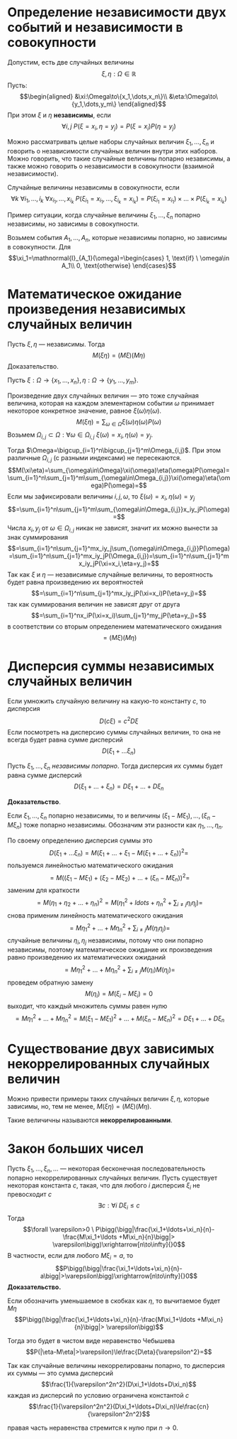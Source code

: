 # Определение независимости двух событий и независимости в совокупности

Допустим, есть две случайных величины
$$\xi,\eta:\Omega\in\mathbb{R}$$
Пусть:
$$\begin{aligned}
&\xi:\Omega\to\{x_1,\dots,x_n\}\\
&\eta:\Omega\to\{y_1,\dots,y_m\}
\end{aligned}$$
При этом $\xi$ и $\eta$ **независимы**, если 
$$\forall i,j \ P(\xi=x_i,\eta=y_j)=P(\xi=x_i)P(\eta=y_j)$$

Можно рассматривать целые наборы случайных величин $\xi_1,\dots,\xi_n$ и говорить о независимости случайных величин внутри этих наборов. Можно говорить, что такие случайные величины попарно независимы, а также можно говорить о независимости в совокупности (взаимной независимости).

Случайные величины независимы в совокупности, если
$$\forall k \ \forall i_1,\dots,i_k \ \forall x_{i_1},\dots,x_{i_k}\ P(\xi_{i_1}=x_{i_1},\dots,\xi_{i_k}=x_{i_k})=P(\xi_{i_1}=x_{i_1})\times\ldots\times P(\xi_{i_k}=x_{i_k})$$

Пример ситуации, когда случайные величины $\xi_1,\dots,\xi_n$ попарно независимы, но зависимы в совокупности.

Возьмем события $A_1,\dots,A_n$, которые независимы попарно, но зависимы в совокупности. Для 
$$\xi_1=\mathnormal{I}_{A_1}(\omega)=\begin{cases}
1, \text{if} \ \omega\in A_1\\
0, \text{otherwise}
\end{cases}$$

# Математическое ожидание произведения независимых случайных величин

Пусть $\xi,\eta$ — независимы. Тогда
$$M(\xi\eta)=(M\xi)(M\eta)$$
Доказательство.

Пусть $\xi: \Omega \to \{x_1,\dots,x_n\}, \eta: \Omega \to \{y_1, \dots, y_m\}$.

Произведение двух случайных величин — это тоже случайная величина, которая на каждом элементарном событии $\omega$ принимает некоторое конкретное значение, равное $\xi(\omega)\eta(\omega)$.
$$M(\xi\eta)=\sum_{\omega\in\Omega}\xi(\omega)\eta(\omega)P(\omega)$$
Возьмем $\Omega_{i,j}\subset\Omega:\forall \omega\in\Omega_{i,j} \ \xi(\omega)=x_i,\eta(\omega)=y_j$.

Тогда $\Omega=\bigcup_{i=1}^n\bigcup_{j=1}^m\Omega_{i,j}$. При этом различные $\Omega_{i,j}$ (с разными индексами) не пересекаются.
$$M(\xi\eta)=\sum_{\omega\in\Omega}\xi(\omega)\eta(\omega)P(\omega)=\sum_{i=1}^n\sum_{j=1}^m\sum_{\omega\in\Omega_{i,j}}\xi(\omega)\eta(\omega)P(\omega)=$$
Если мы зафиксировали величины $i,j,\omega$, то $\xi(\omega)=x_i, \eta(\omega)=y_j$
$$=\sum_{i=1}^n\sum_{j=1}^m\sum_{\omega\in\Omega_{i,j}}x_iy_jP(\omega)=$$
Числа $x_i, y_j$ от $\omega\in\Omega_{i,j}$ никак не зависят, значит их можно вынести за знак суммирования
$$=\sum_{i=1}^n\sum_{j=1}^mx_iy_j\sum_{\omega\in\Omega_{i,j}}P(\omega)=\sum_{i=1}^n\sum_{j=1}^mx_iy_jP(\Omega_{i,j})=\sum_{i=1}^n\sum_{j=1}^mx_iy_jP(\xi=x_i,\eta=y_j)=$$
Так как $\xi$ и $\eta$ — независимые случайные величины, то вероятность будет равна произведению их вероятностей
$$=\sum_{i=1}^n\sum_{j=1}^mx_iy_jP(\xi=x_i)P(\eta=y_j)=$$
так как суммирования величин не зависят друг от друга
$$=\sum_{i=1}^nx_iP(\xi=x_i)\sum_{j=1}^my_jP(\eta=y_j)=$$
в соответствии со вторым определением математического ожидания
$$=(M\xi)(M\eta)$$

# Дисперсия суммы независимых случайных величин

Если умножить случайную величину на какую-то константу $c$, то дисперсия
$$D(c\xi)=c^2D\xi$$
Если посмотреть на дисперсию суммы случайных величин, то она не всегда будет равна сумме дисперсий
$$D(\xi_1+\ldots\xi_n)$$

Пусть $\xi_1,\ldots,\xi_n$ *независимы попарно*. Тогда дисперсия их суммы будет равна сумме дисперсий
$$D(\xi_1+\ldots+\xi_n)=D\xi_1 + \ldots+D\xi_n$$

**Доказательство**.

Если $\xi_1,\dots,\xi_n$ попарно независимы, то и величины $(\xi_1-M\xi_1),\dots,(\xi_n-M\xi_n)$ тоже попарно независимы. Обозначим эти разности как $\eta_1,\dots,\eta_n$.

По своему определению дисперсия суммы это
$$D(\xi_1+\ldots\xi_n)=M\big(\xi_1+\ldots+\xi_1-M(\xi_1+\ldots+\xi_n)\big)^2=$$
пользуемся линейностью математического ожидания
$$=M\big((\xi_1-M\xi_1)+(\xi_2-M\xi_2)+\ldots+(\xi_n-M\xi_n)\big)^2=$$
заменим для краткости
$$=M(\eta_1+\eta_2+\ldots+\eta_n)^2=M(\eta_1^2+ldots+\eta_n^2+\sum_{i\ne j}\eta_i\eta_j)=$$
снова применим линейность математического ожидания
$$=M\eta_1^2+\ldots+M\eta_n^2+\sum_{i\ne j}M(\eta_i\eta_j)=$$
случайные величины $\eta_i, \eta_j$ независимы, потому что они попарно независимы, поэтому математическое ожидание их произведения равно произведению их математических ожиданий
$$=M\eta_1^2+\ldots+M\eta_n^2+\sum_{i\ne j}M(\eta_i)M(\eta_j)=$$
проведем обратную замену
$$M(\eta_i)=M(\xi_i-M\xi_i)=0$$
выходит, что каждый множитель суммы равен нулю
$$=M\eta_1^2+\ldots+M\eta_n^2=M(\xi_1-M\xi_1)^2+\ldots+M(\xi_n-M\xi_n)^2=D\xi_1+\ldots+D\xi_n$$

# Существование двух зависимых некоррелированных случайных величин

Можно привести примеры таких случайных величин $\xi, \eta$, которые зависимы, но, тем не менее, $M(\xi\eta)=(M\xi)(M\eta)$.

Такие величичны называются **некоррелированными**.

# Закон больших чисел

Пусть $\xi_1,\dots,\xi_n,\dots$ — некоторая бесконечная последовательность попарно некоррелированных случайных величин. Пусть существует некоторая константа $c$, такая, что для любого $i$ дисперсия $\xi_i$ не превосходит $c$
$$\exists c:\forall i \ D\xi_i\le c$$
Тогда
$$\forall \varepsilon>0  \ P\bigg(\bigg|\frac{\xi_1+\ldots+\xi_n}{n}-\frac{M\xi_1+\ldots +M\xi_n}{n}\bigg|> \varepsilon\bigg)\xrightarrow[n\to\infty]{}0$$
В частности, если для любого $M\xi_i=a$, то
$$P\bigg(\bigg|\frac{\xi_1+\ldots+\xi_n}{n}-a\bigg|>\varepsilon\bigg)\xrightarrow[n\to\infty]{}0$$
**Доказательство.**

Если обозначить уменьшаемое в скобках как $\eta$, то вычитаемое будет $M\eta$ 
$$P\bigg(\bigg|\frac{\xi_1+\ldots+\xi_n}{n}-\frac{M\xi_1+\ldots +M\xi_n}{n}\bigg|> \varepsilon\bigg)$$

Тогда это будет в чистом виде неравенство Чебышева
$$P(|\eta-M\eta|>\varepsilon)\le\frac{D\eta}{\varepsilon^2}=$$

Так как случайные величины некоррелированы попарно, то дисперсия их суммы — это сумма дисперсий
$$\frac{1}{\varepsilon^2n^2}(D\xi_1+\ldots+D\xi_n)$$
каждая из дисперсий по условию ограничена константой $c$
$$\frac{1}{\varepsilon^2n^2}(D\xi_1+\ldots+D\xi_n)\le\frac{cn}{\varepsilon^2n^2}$$

правая часть неравенства стремится к нулю при $n\to 0$.

